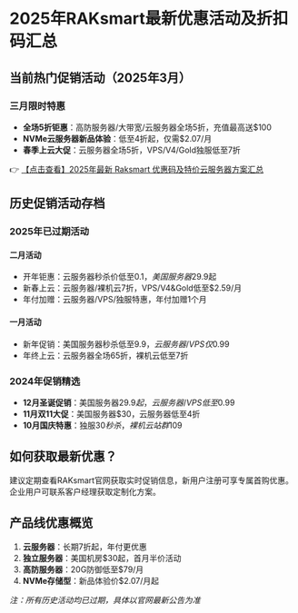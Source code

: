 # 2025年RAKsmart最新优惠活动及折扣码汇总

## 当前热门促销活动（2025年3月）

### 三月限时特惠
- **全场5折钜惠**：高防服务器/大带宽/云服务器全场5折，充值最高送$100
- **NVMe云服务器新品体验**：低至4折起，仅需$2.07/月
- **春季上云大促**：云服务器全场5折，VPS/V4/Gold独服低至7折

👉 [【点击查看】2025年最新 Raksmart 优惠码及特价云服务器方案汇总](https://bit.ly/raksmart)

## 历史促销活动存档

### 2025年已过期活动
#### 二月活动
- 开年钜惠：云服务器秒杀价低至$0.1，美国服务器$29.9起
- 新春上云：云服务器/裸机云7折，VPS/V4&Gold低至$2.59/月
- 年付加赠：云服务器/VPS/独服特惠，年付加赠1个月

#### 一月活动
- 新年促销：美国服务器秒杀低至$9.9，云服务器/VPS仅$0.99
- 年终上云：云服务器全场65折，裸机云低至7折

### 2024年促销精选
- **12月圣诞促销**：美国服务器$29.9起，云服务器/VPS低至$0.99
- **11月双11大促**：美国服务器$30，云服务器低至4折
- **10月国庆特惠**：独服$30秒杀，裸机云站群$109

## 如何获取最新优惠？
建议定期查看RAKsmart官网获取实时促销信息，新用户注册可享专属首购优惠。企业用户可联系客户经理获取定制化方案。

## 产品线优惠概览
1. **云服务器**：长期7折起，年付更优惠
2. **独立服务器**：美国机房$30起，首月半价活动
3. **高防服务器**：20G防御低至$79/月
4. **NVMe存储型**：新品体验价$2.07/月起

*注：所有历史活动均已过期，具体以官网最新公告为准*